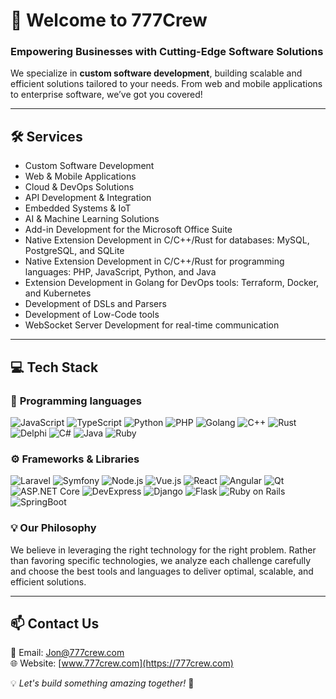 # 🚀 Welcome to 777Crew

### Empowering Businesses with Cutting-Edge Software Solutions

We specialize in **custom software development**, building scalable and efficient solutions tailored to your needs. From web and mobile applications to enterprise software, we’ve got you covered! 

---

## 🛠 Services
- Custom Software Development
- Web & Mobile Applications
- Cloud & DevOps Solutions
- API Development & Integration
- Embedded Systems & IoT
- AI & Machine Learning Solutions
- Add-in Development for the Microsoft Office Suite
- Native Extension Development in C/C++/Rust for databases: MySQL, PostgreSQL, and SQLite
- Native Extension Development in C/C++/Rust for programming languages: PHP, JavaScript, Python, and Java
- Extension Development in Golang for DevOps tools: Terraform, Docker, and Kubernetes
- Development of DSLs and Parsers
- Development of Low-Code tools
- WebSocket Server Development for real-time communication

---

## 💻 Tech Stack

### 📌 **Programming languages**
![JavaScript](https://img.shields.io/badge/-JavaScript-F7DF1E?logo=javascript&logoColor=black&style=flat)
![TypeScript](https://img.shields.io/badge/-TypeScript-3178C6?logo=typescript&logoColor=white&style=flat)
![Python](https://img.shields.io/badge/-Python-3776AB?logo=python&logoColor=white&style=flat)
![PHP](https://img.shields.io/badge/-PHP-777BB4?logo=php&logoColor=white&style=flat)
![Golang](https://img.shields.io/badge/-Golang-00ADD8?logo=go&logoColor=white&style=flat)
![C++](https://img.shields.io/badge/-C++-00599C?logo=c%2b%2b&logoColor=white&style=flat)
![Rust](https://img.shields.io/badge/-Rust-000000?logo=rust&logoColor=white&style=flat)
![Delphi](https://img.shields.io/badge/-Delphi-E31F26?logo=delphi&logoColor=white&style=flat)
![C#](https://img.shields.io/badge/-C%23-239120?logo=csharp&logoColor=white&style=flat)
![Java](https://img.shields.io/badge/-Java-007396?logo=java&logoColor=white&style=flat)
![Ruby](https://img.shields.io/badge/-Ruby-CC342D?logo=ruby&logoColor=white&style=flat)

### ⚙️ **Frameworks & Libraries**
![Laravel](https://img.shields.io/badge/-Laravel-FF2D20?logo=laravel&logoColor=white&style=flat)
![Symfony](https://img.shields.io/badge/-Symfony-000000?logo=symfony&logoColor=white&style=flat)
![Node.js](https://img.shields.io/badge/-Node.js-339933?logo=node.js&logoColor=white&style=flat)
![Vue.js](https://img.shields.io/badge/-Vue.js-4FC08D?logo=vue.js&logoColor=white&style=flat)
![React](https://img.shields.io/badge/-React-61DAFB?logo=react&logoColor=black&style=flat)
![Angular](https://img.shields.io/badge/-Angular-DD0031?logo=angular&logoColor=white&style=flat)
![Qt](https://img.shields.io/badge/-Qt-41CD52?logo=qt&logoColor=white&style=flat)
![ASP.NET Core](https://img.shields.io/badge/-ASP.NET%20Core-5C2D91?logo=dotnet&logoColor=white&style=flat)
![DevExpress](https://img.shields.io/badge/-DevExpress-FF6600?logo=devexpress&logoColor=white&style=flat)
![Django](https://img.shields.io/badge/-Django-092E20?logo=django&logoColor=white&style=flat)
![Flask](https://img.shields.io/badge/-Flask-000000?logo=flask&logoColor=white&style=flat)
![Ruby on Rails](https://img.shields.io/badge/-Ruby%20on%20Rails-CC0000?logo=rubyonrails&logoColor=white&style=flat)
![SpringBoot](https://img.shields.io/badge/-SpringBoot-6DB33F?logo=springboot&logoColor=white&style=flat)

### 💡 **Our Philosophy**
We believe in leveraging the right technology for the right problem. Rather than favoring specific technologies, we analyze each challenge carefully and choose the best tools and languages to deliver optimal, scalable, and efficient solutions.

---

## 📫 Contact Us
📧 Email: [Jon@777crew.com](mailto:jon@777crew.com)  
🌐 Website: [www.777crew.com](https://777crew.com)  


💡 *Let's build something amazing together!* 🚀
